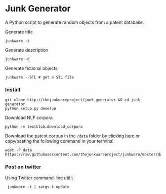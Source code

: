 # Junk Generator

A Python script to generate random objects from a patent database.

Generate title

    junkware -t

Generate description

    junkware -d

Generate fictional objects

    junkware --STL # get a STL file


### Install

    git clone http://thejunkwareproject/junk-generator && cd junk-generator
    python setup.py develop

Download NLP corpora

    python -m textblob.download_corpora

Download the patent corpus in the ```/data``` folder by [clicking here]( https://raw.githubusercontent.com/thejunkwareproject/junkware/master/data/patents/Patents.sqlite3) or copy/pasting the following command in your terminal.

    wget -P data https://raw.githubusercontent.com/thejunkwareproject/junkware/master/data/patents/Patents.sqlite3


### Post on twitter

Using Twitter command-line util [t](https://github.com/sferik/t#features)

     junkware -t | xargs t update
